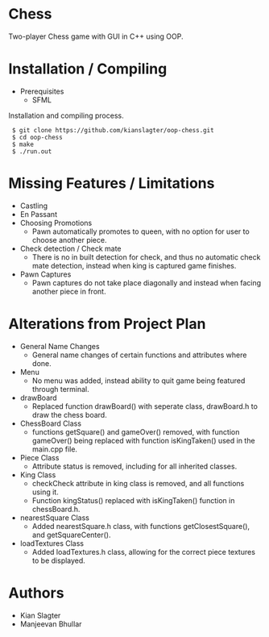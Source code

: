 # Chess
Two-player Chess game with GUI in C++ using OOP.

# Installation / Compiling

* Prerequisites
  - SFML

Installation and compiling process.
```
 $ git clone https://github.com/kianslagter/oop-chess.git
 $ cd oop-chess
 $ make
 $ ./run.out
```

# Missing Features / Limitations
* Castling
* En Passant
* Choosing Promotions
  - Pawn automatically promotes to queen, with no option for user to choose another piece.
* Check detection / Check mate
  - There is no in built detection for check, and thus no automatic check mate detection, instead when king is captured game finishes.
* Pawn Captures
  - Pawn captures do not take place diagonally and instead when facing another piece in front.

# Alterations from Project Plan
* General Name Changes
  - General name changes of certain functions and attributes where done.
* Menu
  - No menu was added, instead ability to quit game being featured through terminal.
* drawBoard
  - Replaced function drawBoard() with seperate class, drawBoard.h to draw the chess board.
* ChessBoard Class
  - functions getSquare() and gameOver() removed, with function gameOver() being replaced with function isKingTaken() used in the main.cpp file.
* Piece Class
  - Attribute status is removed, including for all inherited classes.
* King Class
  - checkCheck attribute in king class is removed, and all functions using it.
  - Function kingStatus() replaced with isKingTaken() function in chessBoard.h.
* nearestSquare Class
  - Added nearestSquare.h class, with functions getClosestSquare(), and getSquareCenter().
* loadTextures Class
  - Added loadTextures.h class, allowing for the correct piece textures to be displayed.

# Authors
* Kian Slagter
* Manjeevan Bhullar
